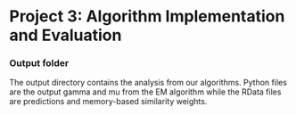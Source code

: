 # Project 3: Algorithm Implementation and Evaluation
### Output folder

The output directory contains the analysis from our algorithms. Python files are the output gamma and mu from the EM algorithm while the RData files are predictions and memory-based similarity weights. 
